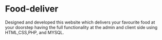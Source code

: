 # Food-deliver
Designed and developed this website which delivers your favourite food at your doorstep having the full functionality at the admin and client side using HTML,CSS,PHP, and MYSQL.

